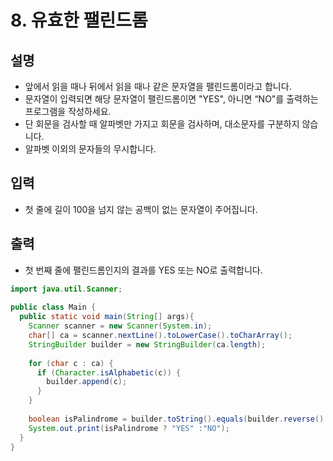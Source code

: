 # 8. 유효한 팰린드롬

## 설명
* 앞에서 읽을 때나 뒤에서 읽을 때나 같은 문자열을 팰린드롬이라고 합니다.
* 문자열이 입력되면 해당 문자열이 팰린드롬이면 "YES", 아니면 “NO"를 출력하는 프로그램을 작성하세요.
* 단 회문을 검사할 때 알파벳만 가지고 회문을 검사하며, 대소문자를 구분하지 않습니다.
* 알파벳 이외의 문자들의 무시합니다.

## 입력
* 첫 줄에 길이 100을 넘지 않는 공백이 없는 문자열이 주어집니다.

## 출력
* 첫 번째 줄에 팰린드롬인지의 결과를 YES 또는 NO로 출력합니다.

```java
import java.util.Scanner;
  
public class Main {
  public static void main(String[] args){
    Scanner scanner = new Scanner(System.in);
    char[] ca = scanner.nextLine().toLowerCase().toCharArray();
    StringBuilder builder = new StringBuilder(ca.length);
    
    for (char c : ca) {
      if (Character.isAlphabetic(c)) {
        builder.append(c);
      }
    }
    
    boolean isPalindrome = builder.toString().equals(builder.reverse().toString());
    System.out.print(isPalindrome ? "YES" :"NO");
  }
}
```